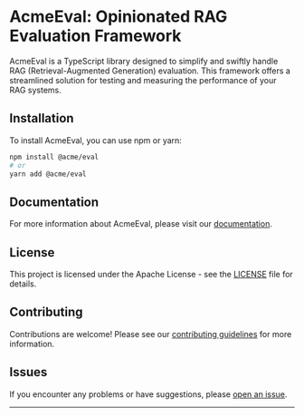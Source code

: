 # AcmeEval: Opinionated RAG Evaluation Framework

AcmeEval is a TypeScript library designed to simplify and swiftly handle RAG (Retrieval-Augmented Generation) evaluation. This framework offers a streamlined solution for testing and measuring the performance of your RAG systems.


## Installation

To install AcmeEval, you can use npm or yarn:

```bash
npm install @acme/eval
# or
yarn add @acme/eval
```

## Documentation

For more information about AcmeEval, please visit our [documentation]().

## License

This project is licensed under the Apache License - see the [LICENSE](LICENSE) file for details.

## Contributing

Contributions are welcome! Please see our [contributing guidelines](CONTRIBUTING.md) for more information.

## Issues

If you encounter any problems or have suggestions, please [open an issue](https://github.com/lsidore/AcmeEval/issues).

---
